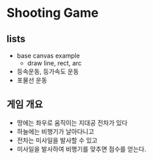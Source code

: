# Shooting Game

## lists
* base canvas example
  * draw line, rect, arc
* 등속운동, 등가속도 운동
* 포물선 운동


## 게임 개요
* 땅에는 좌우로 움직이는 지대공 전차가 있다
* 하늘에는 비행기가 날아다니고
* 전차는 미사일을 발사할 수 있고
* 미사일을 발사하여 비행기를 맞추면 점수를 얻는다.